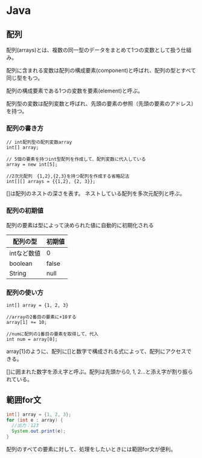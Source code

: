 # Java
## 配列
配列(arrays)とは、複数の同一型のデータをまとめて1つの変数として扱う仕組み。

配列に含まれる変数は配列の構成要素(component)と呼ばれ、配列の型とすべて同じ型をもつ。

配列の構成要素である1つの変数を要素(element)と呼ぶ。

配列型の変数は配列変数と呼ばれ、先頭の要素の参照（先頭の要素のアドレス）を持つ。

### 配列の書き方
```
// int配列型の配列変数array
int[] array;

// 5個の要素を持つint型配列を作成して、配列変数に代入している
array = new int[5];

//2次元配列　{1,2},{2,3}を持つ配列を作成する省略記法
int[][] arrays = {{1,2}, {2, 3}};
```
[]は配列のネストの深さを表す。
ネストしている配列を多次元配列と呼ぶ。

### 配列の初期値
配列の要素は型によって決められた値に自動的に初期化される

|配列の型|初期値|
|--------|--------|
|intなど数値|0|
|boolean|false|
|String|null|

### 配列の使い方
```
int[] array = {1, 2, 3}

//arrayの2番目の要素に+10する
array[1] += 10;

//numに配列の1番目の要素を取得して、代入
int num = array[0];
```
array[1]のように、配列に[]と数字で構成される式によって、配列にアクセスできる。

[]に囲まれた数字を添え字と呼ぶ。配列は先頭から0, 1, 2...と添え字が割り振られている。

## 範囲for文
```Java
int[] array = {1, 2, 3};
for (int e : array) {
  //出力：123
  System.out.print(e);
}
```
配列のすべての要素に対して、処理をしたいときには範囲for文が便利。
